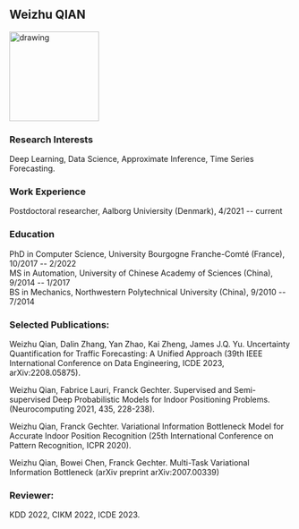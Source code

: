 ## Weizhu QIAN


<img src="../Uncertainty_In_DL/photo.jpeg" alt="drawing" align="center" width="160"/>
  

### Research Interests
Deep Learning, Data Science, Approximate Inference, Time Series Forecasting. 


### Work Experience
Postdoctoral researcher, Aalborg Univiersity (Denmark), 4/2021 -- current


### Education
PhD in Computer Science, University Bourgogne Franche-Comté (France), 10/2017 -- 2/2022 <br>
MS in Automation, University of Chinese Academy of Sciences (China), 9/2014 -- 1/2017 <br>
BS in Mechanics, Northwestern Polytechnical University (China), 9/2010 -- 7/2014 <br>


### Selected Publications:
Weizhu Qian, Dalin Zhang, Yan Zhao, Kai Zheng, James J.Q. Yu. Uncertainty Quantification
for Traffic Forecasting: A Unified Approach (39th IEEE International Conference on
Data Engineering, ICDE 2023, arXiv:2208.05875).<br>

Weizhu Qian, Fabrice Lauri, Franck Gechter. Supervised and Semi-supervised Deep
Probabilistic Models for Indoor Positioning Problems. (Neurocomputing 2021, 435, 228-238).<br>

Weizhu Qian, Franck Gechter. Variational Information Bottleneck Model for Accurate
Indoor Position Recognition (25th International Conference on Pattern Recognition, ICPR
2020). 

Weizhu Qian, Bowei Chen, Franck Gechter. Multi-Task Variational Information
Bottleneck (arXiv preprint arXiv:2007.00339)

### Reviewer:
KDD 2022, CIKM 2022, ICDE 2023.  

